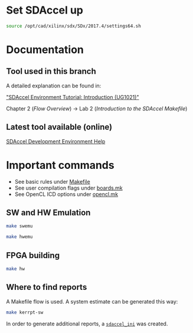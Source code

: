 # Set SDAccel up

```zsh
source /opt/cad/xilinx/sdx/SDx/2017.4/settings64.sh
```

# Documentation

## Tool used in this branch
A detailed explanation can be found in:

["SDAccel Environment Tutorial: Introduction (UG1021)"](https://www.xilinx.com/support/documentation/sw_manuals/xilinx2017_4/ug1021-sdaccel-intro-tutorial.pdf)

Chapter 2 (_Flow Overview_) -> Lab 2 (_Introduction to the SDAccel Makefile_)

## Latest tool available (online)

[SDAccel Development Environment Help](https://www.xilinx.com/html_docs/xilinx2018_2/sdaccel_doc/zrq1526323398130.html)


# Important commands

* See basic rules under [Makefile](./ofdock_taskpar_xl/Makefile)
* See user compilation flags under [boards.mk](./common_xilinx/utility/boards.mk)
* See OpenCL ICD options under [opencl.mk](./common_xilinx/libs/opencl/opencl.mk)

## SW and HW Emulation

```zsh
make swemu
```

```zsh
make hwemu
```

## FPGA building

```zsh
make hw
```

## Where to find reports

A Makefile flow is used. A system estimate can be generated this way:

```zsh
make kerrpt-sw
```

In order to generate additional reports, a [`sdaccel_ini`](./ofdock_taskpar_xl/sdaccel.ini) was created.
